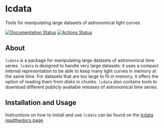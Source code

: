 # lcdata

Tools for manipulating large datasets of astronomical light curves

[![Documentation Status](https://readthedocs.org/projects/lcdata/badge/?version=latest)](https://lcdata.readthedocs.io/en/latest/?badge=latest) [![Actions Status](https://github.com/kboone/lcdata/workflows/CI/badge.svg)](https://github.com/kboone/lcdata/actions)

## About

`lcdata` is a package for manipulating large datasets of astronomical time series. `lcdata` is designed to handle very large datasets: it uses a compact internal representation to be able to keep many light curves in memory at the same time. For datasets that are too large to fit in memory, it offers the option of reading them from disks in chunks. `lcdata` also contains tools to download different publicly available releases of astronomical time series.

## Installation and Usage

Instructions on how to install and use `lcdata` can be found on the [lcdata
readthedocs page](https://lcdata.readthedocs.io/en/latest/).
